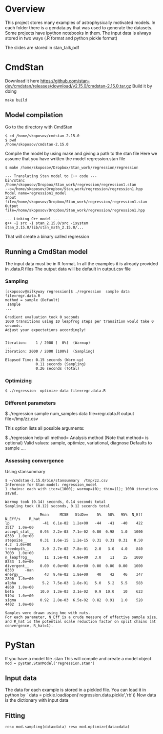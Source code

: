 # Overview

This project stores many examples of astrophysically motivated models. In each folder there is a gendata.py that was used to generate the datasets. 
Some projects have ipython notebooks in them. 
The input data is always stored in two ways (.R format and python pickle format)

The slides are stored in stan_talk,pdf

# CmdStan

Download it here https://github.com/stan-dev/cmdstan/releases/download/v2.15.0/cmdstan-2.15.0.tar.gz
Build it by doing
```
make build
```


## Model compilation

Go to the directory with CmdStan
```
$ cd /home/skoposov/cmdstan-2.15.0
$ pwd
/home/skoposov/cmdstan-2.15.0
```

Compile the model by using make and giving a path to the stan file
Here we assume that you have written the model regression.stan file
```
$ make /home/skoposov/Dropbox/Stan_work/regression/regression

--- Translating Stan model to C++ code ---
bin/stanc  /home/skoposov/Dropbox/Stan_work/regression/regression1.stan
--o=/home/skoposov/Dropbox/Stan_work/regression/regression1.hpp
Model name=regression1_model
Input file=/home/skoposov/Dropbox/Stan_work/regression/regression1.stan
Output file=/home/skoposov/Dropbox/Stan_work/regression/regression1.hpp

--- Linking C++ model ---
g++ -I src -I stan_2.15.0/src -isystem stan_2.15.0/lib/stan_math_2.15.0/...
```
That will create a binary called regression

## Running a CmdStan model
The input data must be in R format. In all the examples it is already provided in .data.R files
The output data will be default in output.csv file

### Sampling

```
[skoposov@milkyway regression]$ ./regression  sample data file=regr.data.R
method = sample (Default)
 sample
...

Gradient evaluation took 0 seconds
1000 transitions using 10 leapfrog steps per transition would take 0 seconds.
Adjust your expectations accordingly!


Iteration:    1 / 2000 [  0%]  (Warmup)
...
Iteration: 2000 / 2000 [100%]  (Sampling)

Elapsed Time: 0.15 seconds (Warm-up)
              0.11 seconds (Sampling)
              0.26 seconds (Total)

```
### Optimizing
```
$ ./regression  optimize data file=regr.data.R
```
### Different parameters
$ ./regression  sample num_samples data file=regr.data.R output file=/tmp/zz.csv

This option lists all possible arguments: 

$ ./regression help-all 
  method=<list element>
    Analysis method (Note that method= is optional)
    Valid values: sample, optimize, variational, diagnose
    Defaults to sample
.... 


### Assessing convergence
Using stansummary
```
$ ~/cmdstan-2.15.0/bin/stansummary  /tmp/zz.csv
Inference for Stan model: regression_model
1 chains: each with iter=(1000); warmup=(0); thin=(1); 1000 iterations saved.

Warmup took (0.14) seconds, 0.14 seconds total
Sampling took (0.12) seconds, 0.12 seconds total

                Mean     MCSE   StdDev    5%   50%   95%  N_Eff  N_Eff/s    R_hat
lp__             -41  6.1e-02  1.2e+00   -44   -41   -40    422     3517  1.0e+00
accept_stat__   0.95  2.2e-03  7.1e-02  0.80  0.98   1.0   1000     8333  1.0e+00
stepsize__      0.31  1.6e-15  1.2e-15  0.31  0.31  0.31   0.50      4.2  1.0e+00
treedepth__      3.0  2.7e-02  7.8e-01   2.0   3.0   4.0    840     7003  1.0e+00
n_leapfrog__      11  1.5e-01  4.9e+00   3.0    11    15   1000     8333  1.0e+00
divergent__     0.00  0.0e+00  0.0e+00  0.00  0.00  0.00   1000     8333     -nan
energy__          43  9.4e-02  1.8e+00    40    42    46    347     2890  1.0e+00
alpha            5.2  7.5e-03  1.8e-01   5.0   5.2   5.5    583     4860  1.0e+00
beta            10.0  1.3e-03  3.1e-02   9.9  10.0    10    623     5194  1.0e+00
sigma           0.92  2.8e-03  6.5e-02  0.82  0.91   1.0    528     4402  1.0e+00

Samples were drawn using hmc with nuts.
For each parameter, N_Eff is a crude measure of effective sample size,
and R_hat is the potential scale reduction factor on split chains (at
convergence, R_hat=1).
```

# PyStan

If you have a model file .stan
This  will compile and create a model object
`
mod = pystan.StanModel('regression.stan')
`
## Input data
The data for each example is stored in a pickled file. You can load it in python
by
`
data = pickle.load(open('regression.data.pickle','rb'))
Now data is the dictionary with input data

## Fitting

`
res= mod.sampling(data=data)
res= mod.optimize(data=data)
`
